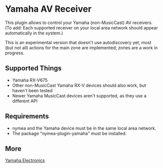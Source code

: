# Yamaha AV Receiver

This plugin allows to control your Yamaha (non-MusicCast) AV receivers. (To add: Each supported receiver on your local area network should appear automatically in the system.)

This is an experimental version that doesn't use autodiscovery yet, most (but not all) actions for the main zone are implemented; zones are a work in progress.

## Supported Things

* Yamaha RX-V675
* Other non-MusicCast Yamaha RX-V devices should also work, but haven't been tested
* Newer Yamaha MusicCast devices aren't supported, as they use a different API

## Requirements

* nymea and the Yamaha device must be in the same local area network.
* The package "nymea-plugin-yamaha" must be installed.

## More

 [Yamaha Electronics](https://www.yamaha.com/en/) 
